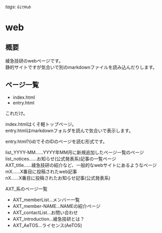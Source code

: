 ###### tags: `GitHub`

# web

## 概要

綾急技研のwebページです。  
静的サイトですが気合いで別のmarkdownファイルを読み込んだりします。

## ページ一覧

- index.html
- entry.html

これだけ。

index.htmlはくそ軽トップページ。  
entry.htmlはmarkdownフォルダを読んで気合いで表示します。

entry.html?(id)でそのIDのページを読む形式です。

list_YYYY-MM……YYYY年MM月に新規追加したページ一覧のページ  
list_notices……お知らせ(公式発表系)記事の一覧ページ  
AXT_title……綾急技研の紹介など、一般的なwebサイトにあるようなページ  
mX……X番目に投稿されたweb記事  
nX……X番目に投稿されたお知らせ記事(公式発表系)

AXT_系のページ一覧

- AXT_memberList…メンバー一覧
- AXT_member-NAME…NAMEの紹介ページ
- AXT_contactList…お問い合わせ
- AXT_introduction…綾急技研とは？
- AXT_AeTOS…ライセンス(AeTOS)